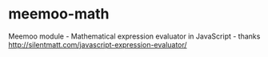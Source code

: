 meemoo-math
===========

Meemoo module - Mathematical expression evaluator in JavaScript - thanks http://silentmatt.com/javascript-expression-evaluator/
